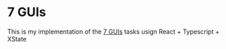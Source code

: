 # 7 GUIs

This is my implementation of the [7 GUIs](https://eugenkiss.github.io/7guis/) tasks usign React + Typescript + XState
